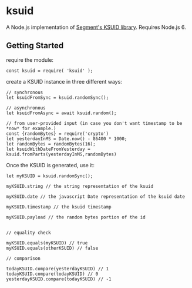 # ksuid

A Node.js implementation of [Segment's KSUID
library](https://github.com/segmentio/ksuid). Requires Node.js 6.

## Getting Started


require the module:

```
const ksuid = require( 'ksuid' );
```

create a KSUID instance in three different ways:

```
// synchronous
let ksuidFromSync = ksuid.randomSync();

// asynchronous
let ksuidFromAsync = await ksuid.random();

// from user-provided input (in case you don't want timestamp to be *now* for example.)
const {randomBytes} = require('crypto')
let yesterdayInMS = Date.now() - 86400 * 1000;
let randomBytes = randomBytes(16);
let ksuidWithDateFromYesterday = ksuid.fromParts(yesterdayInMS,randomBytes)
```

Once the KSUID is generated, use it:

```
let myKSUID = ksuid.randomSync();

myKSUID.string // the string representation of the ksuid

myKSUID.date // the javascript Date representation of the ksuid date

myKSUID.timestamp // the ksuid timestamp 

myKSUID.payload // the random bytes portion of the id


// equality check

myKSUID.equals(myKSUID) // true
myKSUID.equals(otherKSUID) // false

// comparison

todayKSUID.compare(yesterdayKSUID) // 1
todayKSUID.compare(todayKSUID) // 0
yesterdayKSUID.compare(todayKSUID) // -1
```







